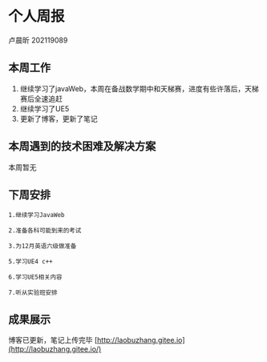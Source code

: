 # 个人周报

卢晨昕 202119089

## 本周工作

1. 继续学习了javaWeb，本周在备战数学期中和天梯赛，进度有些许落后，天梯赛后全速追赶
2. 继续学习了UE5
3. 更新了博客，更新了笔记


## 本周遇到的技术困难及解决方案

本周暂无

## 下周安排

	1.继续学习JavaWeb
	
	2.准备各科可能到来的考试
	
	3.为12月英语六级做准备
	
	5.学习UE4 c++
	
	6.学习UE5相关内容
	
	7.听从实验班安排


## 成果展示

博客已更新，笔记上传完毕 [http://laobuzhang.gitee.io](http://laobuzhang.gitee.io/)